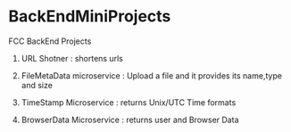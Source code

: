 # BackEndMiniProjects
FCC BackEnd Projects
1. URL Shotner : shortens urls

2. FileMetaData microservice : Upload a file and it provides its name,type and size

3. TimeStamp Microservice : returns Unix/UTC Time formats

4. BrowserData Microservice : returns user and Browser Data
